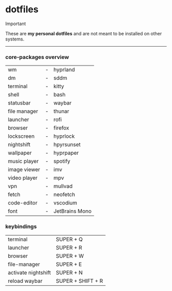 # dotfiles

> [!IMPORTANT]
> These are **my personal dotfiles** and are not meant to be installed on other systems.

-------------------------------------

### core-packages overview
| | | |
|----------------|-|----------------|
| wm             |-| hyprland       |
| dm             |-| sddm           |
| terminal       |-| kitty          |
| shell          |-| bash           |
| statusbar      |-| waybar         |
| file manager   |-| thunar         |
| launcher       |-| rofi           |
| browser        |-| firefox        |
| lockscreen     |-| hyprlock       |
| nightshift     |-| hpyrsunset     |
| wallpaper      |-| hyprpaper      |
| music player   |-| spotify        |
| image viewer   |-| imv            |
| video player   |-| mpv            |
| vpn            |-| mullvad        |
| fetch          |-| neofetch       |
| code-editor    |-| vscodium       |
| font           |-| JetBrains Mono |

### keybindings

| | |
|---------------------|-------------------|
| terminal            | SUPER + Q         |
| launcher            | SUPER + R         |
| browser             | SUPER + W         |
| file-manager        | SUPER + E         |
| activate nightshift | SUPER + N         |
| reload waybar       | SUPER + SHIFT + R |
